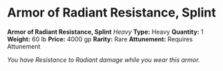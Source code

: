 # Armor of Radiant Resistance, Splint

**Armor of Radiant Resistance, Splint**
_Heavy_
**Type:** Heavy
**Quantity:** 1
**Weight:** 60 lb
**Price:** 4000 gp
**Rarity:** Rare
**Attunement:** Requires Attunement

*You have Resistance to Radiant damage while you wear this armor.*